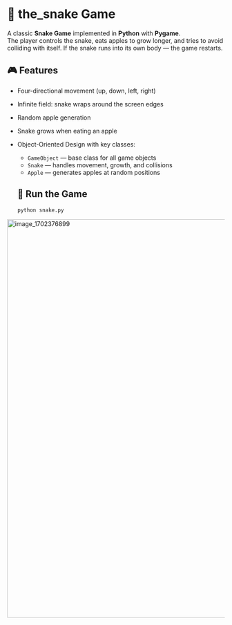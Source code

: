 # 🐍 the_snake Game  

A classic **Snake Game** implemented in **Python** with **Pygame**.  
The player controls the snake, eats apples to grow longer, and tries to avoid colliding with itself. If the snake runs into its own body — the game restarts.  

## 🎮 Features
- Four-directional movement (up, down, left, right)  
- Infinite field: snake wraps around the screen edges  
- Random apple generation  
- Snake grows when eating an apple  
- Object-Oriented Design with key classes:  
  - `GameObject` — base class for all game objects  
  - `Snake` — handles movement, growth, and collisions  
  - `Apple` — generates apples at random positions  

  ## 🚀 Run the Game
  ```bash
  python snake.py

<img width="2000" height="922" alt="image_1702376899" src="https://github.com/user-attachments/assets/9aac7594-6af0-48cd-89d1-76acf129a796" />

